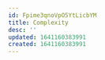 ```yaml
---
id: Fpime3qnoVpO5YtLicbYM
title: Complexity
desc: ''
updated: 1641160383991
created: 1641160383991
---
```


